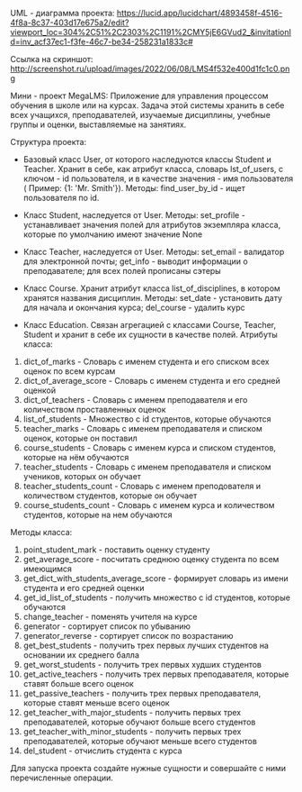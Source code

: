 UML - диаграмма проекта: https://lucid.app/lucidchart/4893458f-4516-4f8a-8c37-403d17e675a2/edit?viewport_loc=304%2C51%2C2303%2C1191%2CMY5jE6GVud2_&invitationId=inv_acf37ec1-f3fe-46c7-be34-258231a1833c#

Ссылка на скриншот: http://screenshot.ru/upload/images/2022/06/08/LMS4f532e400d1fc1c0.png


Мини - проект MegaLMS: Приложение для управления процессом обучения в школе или на курсах. Задача этой системы хранить в себе всех учащихся, преподавателей, изучаемые дисциплины, учебные группы и оценки, выставляемые на занятиях.

Структура проекта: 
- Базовый класс User, от которого наследуются классы Student и Teacher. Хранит в себе, как атрибут класса, словарь lst_of_users, с ключом - id пользователя, и в качестве значения - имя пользователя ( Пример: {1: 'Mr. Smith'}). Методы: find_user_by_id - ищет пользователя по id.

- Класс Student, наследуется от User. Методы: set_profile - устанавливает значения полей для атрибутов экземпляра класса, которые по умолчанию имеют значение None

- Класс Teacher, наследуется от User. Методы: set_email - валидатор для электронной почты; get_info - выводит информации о преподавателе; для всех полей прописаны сэтеры

- Класс Course. Хранит атрибут класса list_of_disciplines, в котором хранятся названия дисциплин. Методы: set_date - установить дату для начала и окончания курса; del_course - удалить курс

- Класс Education. Связан агрегацией с классами Course, Teacher, Student и хранит в себе их сущности в качестве полей.
Атрибуты класса:
1) dict_of_marks - Словарь с именем студента и его списком всех оценок по всем курсам
2) dict_of_average_score - Словарь с именем студента и его средней оценкой
3) dict_of_teachers - Словарь с именем преподавателя и его количеством проставленных оценок
4) list_of_students - Множество с id студентов, которые обучаются
5) teacher_marks - Словарь с именем преподавателя и списком оценок, которые он поставил
6) course_students - Словарь с именем курса и списком студентов, которые на нём обучаются
7) teacher_students - Словарь с именем преподавателя и списком учеников, которых он обучает
8) teacher_students_count - Словарь с именем преподователя и количеством студентов, которые он обучает
9) course_students_count - Словарь с именем курса и количеством студентов, которые на нем обучаются

Методы класса:
1) point_student_mark - поставить оценку студенту
2) get_average_score - посчитать среднюю оценку студента по всем имеющимся 
3) get_dict_with_students_average_score - формирует словарь из имени студента и его средней оценки
4) get_id_list_of_students - получить множество с id студентов, которые обучаются
5) change_teacher - поменять учителя на курсе
6) generator - сортирует список по убыванию
7) generator_reverse - сортирует список по возрастанию
8) get_best_students -  получить трех первых лучших студентов на основании их среднего балла
9) get_worst_students - получить трех первых худших студентов
10) get_active_teachers - получить трех первых преподавателя, которые ставят больше всего оценок
11) get_passive_teachers - получить трех первых преподавателя, которые ставят меньше всего оценок
12) get_teacher_with_major_students - получить первых трех преподавателей, которые обучают больше всего студентов
13) get_teacher_with_minor_students - получить первых трех преподавателей, которые обучают меньше всего студентов
14) del_student - отчислить студента с курса

Для запуска проекта создайте нужные сущности и совершайте с ними перечисленные операции.
